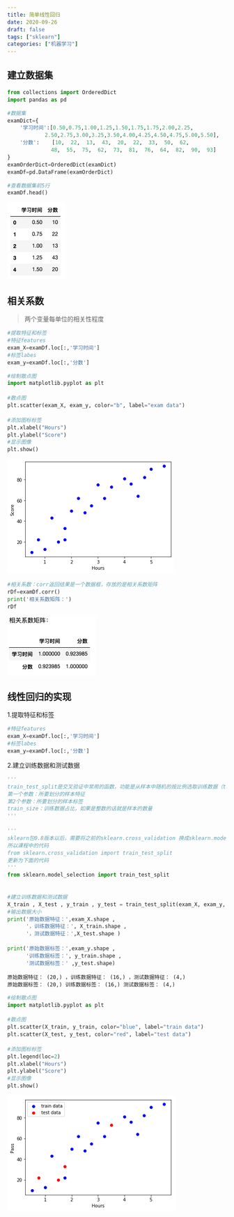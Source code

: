 ```yaml
---
title: 简单线性回归
date: 2020-09-26
draft: false
tags: ["sklearn"]
categories: ["机器学习"]
---
```


## 建立数据集

```python
from collections import OrderedDict
import pandas as pd
```

```python
#数据集
examDict={
    '学习时间':[0.50,0.75,1.00,1.25,1.50,1.75,1.75,2.00,2.25,
            2.50,2.75,3.00,3.25,3.50,4.00,4.25,4.50,4.75,5.00,5.50],
    '分数':    [10,  22,  13,  43,  20,  22,  33,  50,  62,  
              48,  55,  75,  62,  73,  81,  76,  64,  82,  90,  93]
}
examOrderDict=OrderedDict(examDict)
examDf=pd.DataFrame(examOrderDict)
```

```python
#查看数据集前5行
examDf.head()
```
![examdf_head](/images/202009/26/examdf_head.jpg)

## 相关系数
>两个变量每单位的相关性程度

```python
#提取特征和标签
#特征features
exam_X=examDf.loc[:,'学习时间']
#标签labes
exam_y=examDf.loc[:,'分数']
```

```python
#绘制散点图
import matplotlib.pyplot as plt

#散点图
plt.scatter(exam_X, exam_y, color="b", label="exam data")

#添加图标标签
plt.xlabel("Hours")
plt.ylabel("Score")
#显示图像
plt.show()
```
![相关系数](/images/202009/26/相关系数.png)

```python
#相关系数：corr返回结果是一个数据框，存放的是相关系数矩阵
rDf=examDf.corr()
print('相关系数矩阵：')
rDf
```
![相关系数矩阵](/images/202009/26/相关系数矩阵.jpg)

## 线性回归的实现

1.提取特征和标签

```python
#特征features
exam_X=examDf.loc[:,'学习时间']
#标签labes
exam_y=examDf.loc[:,'分数']
```

2.建立训练数据和测试数据

```python
'''
train_test_split是交叉验证中常用的函数，功能是从样本中随机的按比例选取训练数据（train）和测试数据（test）
第一个参数：所要划分的样本特征
第2个参数：所要划分的样本标签
train_size：训练数据占比，如果是整数的话就是样本的数量
'''

'''
sklearn包0.8版本以后，需要将之前的sklearn.cross_validation 换成sklearn.model_selection
所以课程中的代码
from sklearn.cross_validation import train_test_split 
更新为下面的代码
'''
from sklearn.model_selection import train_test_split


#建立训练数据和测试数据
X_train , X_test , y_train , y_test = train_test_split(exam_X, exam_y, train_size = .8)
#输出数据大小
print('原始数据特征：',exam_X.shape ,
      '，训练数据特征：', X_train.shape , 
      '，测试数据特征：',X_test.shape )

print('原始数据标签：',exam_y.shape ,
      '训练数据标签：', y_train.shape ,
      '测试数据标签：' ,y_test.shape)
```

```
原始数据特征： (20,) ，训练数据特征： (16,) ，测试数据特征： (4,)
原始数据标签： (20,) 训练数据标签： (16,) 测试数据标签： (4,)
```

```python
#绘制散点图
import matplotlib.pyplot as plt

#散点图
plt.scatter(X_train, y_train, color="blue", label="train data")
plt.scatter(X_test, y_test, color="red", label="test data")

#添加图标标签
plt.legend(loc=2)
plt.xlabel("Hours")
plt.ylabel("Score")
#显示图像
plt.show()
```
![线性回归实现](/images/202009/26/线性回归实现.png)


